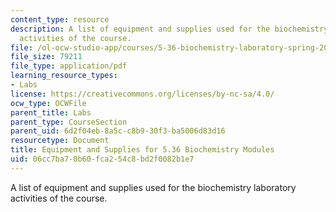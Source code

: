 ```yaml
---
content_type: resource
description: A list of equipment and supplies used for the biochemistry laboratory
  activities of the course.
file: /ol-ocw-studio-app/courses/5-36-biochemistry-laboratory-spring-2009/06cc7ba70b60fca254c8bd2f0082b1e7_equipsupplie.pdf
file_size: 79211
file_type: application/pdf
learning_resource_types:
- Labs
license: https://creativecommons.org/licenses/by-nc-sa/4.0/
ocw_type: OCWFile
parent_title: Labs
parent_type: CourseSection
parent_uid: 6d2f04eb-8a5c-c8b9-30f3-ba5006d83d16
resourcetype: Document
title: Equipment and Supplies for 5.36 Biochemistry Modules
uid: 06cc7ba7-0b60-fca2-54c8-bd2f0082b1e7
---
```

A list of equipment and supplies used for the biochemistry laboratory activities of the course.